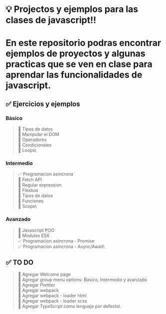 💡 Projectos y ejemplos para las clases de javascript!!
===

En este repositorio podras encontrar ejemplos de proyectos y algunas practicas que se ven en clase para aprendar las funcionalidades de javascript.
===

## ✅  Ejercicios y ejemplos

### Básico 
>🔲  Tipos de datos\
🔲  Manipular el DOM\
🔲  Operadores\
🔲  Condicionales\
🔲  Loops\

### Intermedio
>✅  Programacion asíncrona\
🔲  Fetch API\
🔲  Regular expression\
🔲  Flexbox\
🔲  Tipos de datos\
🔲  Funciones\
🔲  Scope\

### Avanzado
>🔲  Javascript POO\
🔲  Modules ES6\
✅  Programacion asíncrona - Promise\
✅  Programacion asíncrona - Async/Await\

## ✅  TO DO
 
>🔲 Agregar Welcome page\
🔲 Agregar group menu options: Basico, Intermedio y avanzado\
🔲 Agregar Prettier\
🔲 Agregar webpack\
🔲 Agregar webpack - loader html\
🔲 Agregar webpack - loader scss\
🔲 Agregar TypeScript como lenguaje por defecto\

